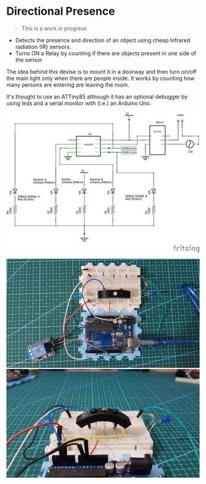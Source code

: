 # Directional Presence

> This is a work in progress

* Detects the presence and direction of an object using cheap Infrared radiation (IR) sensors.  
* Turns ON a Relay by counting if there are objects present in one side of the sensor

The idea behind this devise is to mount it in a doorway and then turn on/off the main light only when there are people inside. It works by counting how many persons are entering are leaving the room.

It's thought to use an ATTiny85 although it has an optional debugger by using leds and a serial monitor with (i.e.) an Arduino Uno.

![diagram_schem.png](diagram_schem.png)

![top.jpg](top.jpg)
![front.jpg](front.jpg)
